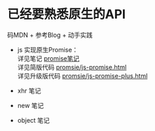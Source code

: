 # 已经要熟悉原生的API


码MDN + 参考Blog + 动手实践

-  js 实现原生Promise：    
   详见笔记 [promise笔记](./promise)    
   详见简版代码 [promsie/js-promise.html](./promise/js-promise.html)    
   详见升级版代码 [promsie/js-promise-plus.html](./promise/js-promise-plus.html)

-  xhr 笔记

-  new 笔记

-  object 笔记